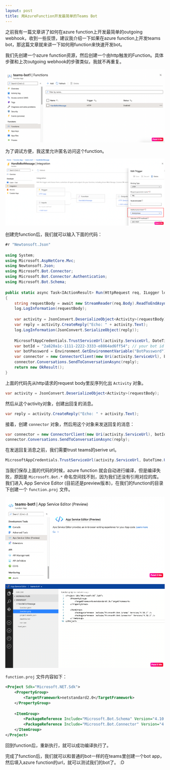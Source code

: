 ```yaml
---
layout: post
title: 用AzureFunction开发最简单的Teams Bot
---
```


之前我有一篇文章讲了如何在azure function上开发最简单的outgoing webhook，收到一些反馈，建议我介绍一下如果在azure function上开发teams bot，那这篇文章就来讲一下如何用function来快速开发bot。

我们先创建一个azure function资源，然后创建一个由http触发的Function。具体步骤和上次outgoing webhook的步骤类似，我就不再重复。

![BotFunction](../images/post20210117/001.png)

为了调试方便，我这里允许匿名访问这个function。

![BotFunction](../images/post20210117/002.png)

创建完function后，我们就可以输入下面的代码：

```csharp
#r "Newtonsoft.Json"

using System;
using Microsoft.AspNetCore.Mvc;
using Newtonsoft.Json;
using Microsoft.Bot.Connector;
using Microsoft.Bot.Connector.Authentication;
using Microsoft.Bot.Schema;

public static async Task<IActionResult> Run(HttpRequest req, ILogger log)
{
    string requestBody = await new StreamReader(req.Body).ReadToEndAsync();
    log.LogInformation(requestBody);

    var activity = JsonConvert.DeserializeObject<Activity>(requestBody);
    var reply = activity.CreateReply("Echo: " + activity.Text);
    log.LogInformation(JsonConvert.SerializeObject(reply));

    MicrosoftAppCredentials.TrustServiceUrl(activity.ServiceUrl, DateTime.UtcNow.AddDays(7));
    var botId = "2a820a1c-1111-2222-3333-e8864ad6ff54"; // your bot id
    var botPassword = Environment.GetEnvironmentVariable("BotPassword"); // your bot password
    var connector = new ConnectorClient(new Uri(activity.ServiceUrl), botId, botPassword);
    connector.Conversations.SendToConversationAsync(reply);
    return new OkResult();
}
```

上面的代码先从http请求的request body里反序列化出 `Activity` 对象。

```cs
var activity = JsonConvert.DeserializeObject<Activity>(requestBody);
```

然后从这个activity对象，创建出回复的消息。

```cs
var reply = activity.CreateReply("Echo: " + activity.Text);
```

接着，创建 `connector` 对象，然后用这个对象来发送回复的消息：

```cs
var connector = new ConnectorClient(new Uri(activity.ServiceUrl), botId, botPassword);
connector.Conversations.SendToConversationAsync(reply);
```

在发送回复消息之前，我们需要trust teams的serive url。
```cs
MicrosoftAppCredentials.TrustServiceUrl(activity.ServiceUrl, DateTime.UtcNow.AddDays(7));
```

当我们保存上面的代码的时候，azure function 就会自动进行编译，但是编译失败，原因是 `Microsoft.Bot.*` 命名空间找不到，因为我们还没有引用对应的库。我们进入 App Service Editor (目前还是preview版本)，在我们的function的目录下创建一个 `function.proj` 文件。

![BotFunction](../images/post20210117/003.png)

![BotFunction](../images/post20210117/004.png)

`function.proj` 文件内容如下：

```xml
<Project Sdk="Microsoft.NET.Sdk">
    <PropertyGroup>
        <TargetFramework>netstandard2.0</TargetFramework>
    </PropertyGroup>

    <ItemGroup>
        <PackageReference Include="Microsoft.Bot.Schema" Version="4.10.3" />
        <PackageReference Include="Microsoft.Bot.Connector" Version="4.10.3" />
    </ItemGroup>
</Project>
```

回到function后，重新执行，就可以成功编译执行了。

完成了function后，我们就可以和普通的bot一样的在teams里创建一个bot app，然后填入azure function的url，就可以测试我们的bot了。 :D
